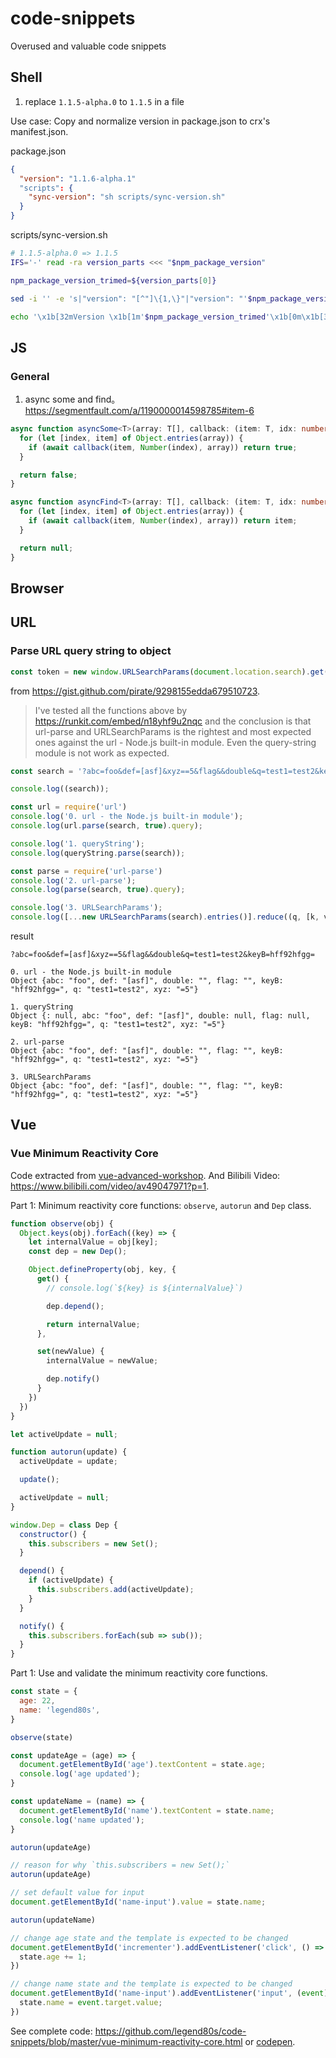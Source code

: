# code-snippets
Overused and valuable code snippets

## Shell

1. replace `1.1.5-alpha.0` to `1.1.5` in a file

Use case: Copy and normalize version in package.json to crx's manifest.json.

package.json

```json
{
  "version": "1.1.6-alpha.1"
  "scripts": {
    "sync-version": "sh scripts/sync-version.sh"
  }
}
```

scripts/sync-version.sh

```sh
# 1.1.5-alpha.0 => 1.1.5
IFS='-' read -ra version_parts <<< "$npm_package_version"

npm_package_version_trimed=${version_parts[0]}

sed -i '' -e 's|"version": "[^"]\{1,\}"|"version": "'$npm_package_version_trimed'"|' src/public/manifest.json

echo '\x1b[32mVersion \x1b[1m'$npm_package_version_trimed'\x1b[0m\x1b[32m has synced to manifest.json.\x1b[0m'
```

## JS

### General

1. async some and find。https://segmentfault.com/a/1190000014598785#item-6

```typescript
async function asyncSome<T>(array: T[], callback: (item: T, idx: number, arr: T[]) => Promise<boolean>) {
  for (let [index, item] of Object.entries(array)) {
    if (await callback(item, Number(index), array)) return true;
  }

  return false;
}

async function asyncFind<T>(array: T[], callback: (item: T, idx: number, arr: T[]) => Promise<boolean>) {
  for (let [index, item] of Object.entries(array)) {
    if (await callback(item, Number(index), array)) return item;
  }

  return null;
}
```

## Browser

## URL

### Parse URL query string to object 

```js
const token = new window.URLSearchParams(document.location.search).get('token')
```
from https://gist.github.com/pirate/9298155edda679510723.

> I've tested all the functions above by https://runkit.com/embed/n18yhf9u2nqc and the conclusion is that url-parse and URLSearchParams is the rightest and most expected ones against the url - Node.js built-in module. Even the query-string module is not work as expected.

```js
const search = '?abc=foo&def=[asf]&xyz==5&flag&&double&q=test1=test2&keyB=hff92hfgg=';

console.log((search));

const url = require('url')
console.log('0. url - the Node.js built-in module');
console.log(url.parse(search, true).query);

console.log('1. queryString');
console.log(queryString.parse(search));

const parse = require('url-parse')
console.log('2. url-parse');
console.log(parse(search, true).query);

console.log('3. URLSearchParams');
console.log([...new URLSearchParams(search).entries()].reduce((q, [k, v]) => Object.assign(q, {[k]: v}), {}))
```

result

```
?abc=foo&def=[asf]&xyz==5&flag&&double&q=test1=test2&keyB=hff92hfgg=

0. url - the Node.js built-in module
Object {abc: "foo", def: "[asf]", double: "", flag: "", keyB: "hff92hfgg=", q: "test1=test2", xyz: "=5"}

1. queryString
Object {: null, abc: "foo", def: "[asf]", double: null, flag: null, keyB: "hff92hfgg=", q: "test1=test2", xyz: "=5"}

2. url-parse
Object {abc: "foo", def: "[asf]", double: "", flag: "", keyB: "hff92hfgg=", q: "test1=test2", xyz: "=5"}

3. URLSearchParams
Object {abc: "foo", def: "[asf]", double: "", flag: "", keyB: "hff92hfgg=", q: "test1=test2", xyz: "=5"}
```

## Vue

### Vue Minimum Reactivity Core

Code extracted from [vue-advanced-workshop](https://github.com/legend80s/vue-advanced-workshop/tree/master/1-reactivity). And Bilibili Video: https://www.bilibili.com/video/av49047971?p=1.

Part 1: Minimum reactivity core functions: `observe`, `autorun` and `Dep` class.

```js
function observe(obj) {
  Object.keys(obj).forEach((key) => {
    let internalValue = obj[key];
    const dep = new Dep();

    Object.defineProperty(obj, key, {
      get() {
        // console.log(`${key} is ${internalValue}`)

        dep.depend();

        return internalValue;
      },

      set(newValue) {
        internalValue = newValue;

        dep.notify()
      }
    })
  })
}

let activeUpdate = null;

function autorun(update) {
  activeUpdate = update;

  update();

  activeUpdate = null;
}

window.Dep = class Dep {
  constructor() {
    this.subscribers = new Set();
  }

  depend() {
    if (activeUpdate) {
      this.subscribers.add(activeUpdate);
    }
  }

  notify() {
    this.subscribers.forEach(sub => sub());
  }
}
```

Part 1: Use and validate the minimum reactivity core functions.

```js
const state = {
  age: 22,
  name: 'legend80s',
}

observe(state)

const updateAge = (age) => {
  document.getElementById('age').textContent = state.age;
  console.log('age updated');
}

const updateName = (name) => {
  document.getElementById('name').textContent = state.name;
  console.log('name updated');
}

autorun(updateAge)

// reason for why `this.subscribers = new Set();`
autorun(updateAge)

// set default value for input
document.getElementById('name-input').value = state.name;

autorun(updateName)

// change age state and the template is expected to be changed
document.getElementById('incrementer').addEventListener('click', () => {
  state.age += 1;
})

// change name state and the template is expected to be changed
document.getElementById('name-input').addEventListener('input', (event) => {
  state.name = event.target.value;
})
```

See complete code: https://github.com/legend80s/code-snippets/blob/master/vue-minimum-reactivity-core.html or [codepen](https://codepen.io/chuanzonglcz/pen/dyyQKNp).

